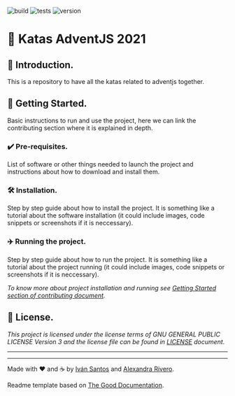 ![build](https://img.shields.io/badge/build-passing-green)
![tests](https://img.shields.io/badge/tests-477%20passed%2C%202%20failed-red)
![version](https://img.shields.io/badge/version-1.0.0-green)

# 🎄 Katas AdventJS 2021

## 🎉 Introduction.

This is a repository to have all the katas related to adventjs together.

## 🚀 Getting Started.

Basic instructions to run and use the project, here we can link the contributing section where it is explained in depth.

### ✔️ Pre-requisites. 
List of software or other things needed to launch the project and instructions about how to download and install them.

### 🛠 Installation.
Step by step guide about how to install the project. It is something like a tutorial about the software installation (it could include images, code snippets or screenshots if it is neccessary).

### ✈️ Running the project. 
Step by step guide about how to run the project. It is something like a tutorial about the project running (it could include images, code snippets or screenshots if it is neccessary).

_To know more about project installation and running see [Getting Started section of contributing document](./docs/CONTRIBUTING.md#getting-started-)._

## 📝 License.

_This project is licensed under the license terms of GNU GENERAL PUBLIC LICENSE Version 3 and the license file
 can be found in [LICENSE](./docs/LICENSE) document._ 


---
---
Made with ❤️ and ☕ by [Iván Santos](https://github.com/IvanSantosGonz) and [Alexandra Rivero](https://github.com/Alelit4).

Readme template based on [The Good Documentation](https://github.com/IvanSantosGonz/the-good-documentation).